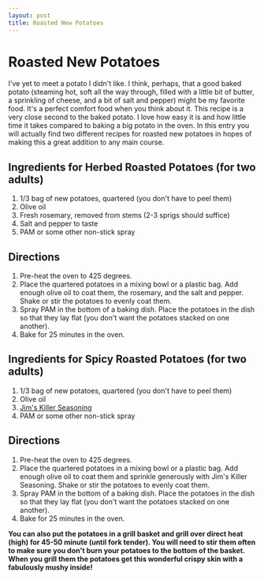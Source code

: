 ```yaml
---
layout: post
title: Roasted New Potatoes
---
```


# Roasted New Potatoes
I've yet to meet a potato I didn't like. I think, perhaps, that a good baked potato (steaming hot, soft all the way through, filled with a little bit of butter, a sprinkling of cheese, and a bit of salt and pepper) might be my 
favorite food. It's a perfect comfort food when you think about it. This recipe is a very close second to the baked potato. I love how easy it is and how little time it takes compared to baking a big potato in the oven. In this 
entry you will actually find two different recipes for roasted new potatoes in hopes of making this a great addition to any main course. 

## Ingredients for Herbed Roasted Potatoes (for two adults)
1. 1/3 bag of new potatoes, quartered (you don't have to peel them)
1. Olive oil
1. Fresh rosemary, removed from stems (2-3 sprigs should suffice)
1. Salt and pepper to taste
1. PAM or some other non-stick spray

## Directions
1. Pre-heat the oven to 425 degrees.
1. Place the quartered potatoes in a mixing bowl or a plastic bag. Add enough olive oil to coat them, the rosemary, and the salt and pepper. Shake or stir the potatoes to evenly coat them.
1. Spray PAM in the bottom of a baking dish. Place the potatoes in the dish so that they lay flat (you don't want the potatoes stacked on one another).
1. Bake for 25 minutes in the oven.

## Ingredients for Spicy Roasted Potatoes (for two adults)
1. 1/3 bag of new potatoes, quartered (you don't have to peel them)
1. Olive oil
1. [Jim's Killer Seasoning](http://worldsmyoyster.com/eats/appetizers/2011/11/11/killer-seasoning.html)
1. PAM or some other non-stick spray

## Directions
1. Pre-heat the oven to 425 degrees.
1. Place the quartered potatoes in a mixing bowl or a plastic bag. Add enough olive oil to coat them and sprinkle generously with Jim's Killer Seasoning. Shake or stir the potatoes to evenly coat them.
1. Spray PAM in the bottom of a baking dish. Place the potatoes in the dish so that they lay flat (you don't want the potatoes stacked on one another).
1. Bake for 25 minutes in the oven.

**You can also put the potatoes in a grill basket and grill over direct heat (high) for 45-50 minute (until fork tender). You will need to stir them often to make sure you don't burn your potatoes to the bottom of the basket. When you 
grill them the potatoes get this wonderful crispy skin with a fabulously mushy inside!**
